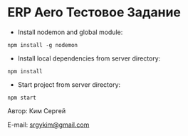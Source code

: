 <h1>ERP Aero Тестовое Задание</h1>

- Install nodemon and global module:
```
npm install -g nodemon
```

- Install local dependencies from server directory:
```
npm install
```

- Start project from server directory:
```
npm start
```

<p>Автор: Ким Сергей</p>
<p>E-mail: <a href="mailto:srgykim@gmail.com">srgykim@gmail.com</a></p>

